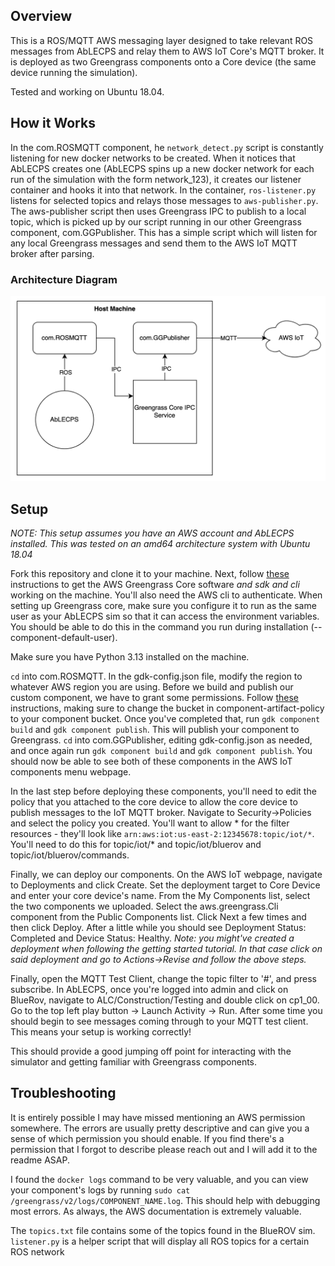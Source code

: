 ## Overview
This is a ROS/MQTT AWS messaging layer designed to take relevant ROS messages from AbLECPS and relay them to AWS IoT Core's MQTT broker. It is deployed as two Greengrass components onto a Core device (the same device running the simulation).

Tested and working on Ubuntu 18.04.

## How it Works
In the com.ROSMQTT component, he `network_detect.py` script is constantly listening for new docker networks to be created. When it notices that AbLECPS creates one (AbLECPS spins up a new docker network for each run of the simulation with the form network_123), it creates our listener container and hooks it into that network. In the container, `ros-listener.py` listens for selected topics and relays those messages to `aws-publisher.py`. The aws-publisher script then uses Greengrass IPC to publish to a local topic, which is picked up by our script running in our other Greengrass component, com.GGPublisher. This has a simple script which will listen for any local Greengrass messages and send them to the AWS IoT MQTT broker after parsing.

### Architecture Diagram
![Architecture Diagram](arch.png "Architecture Diagram")

## Setup
*NOTE: This setup assumes you have an AWS account and AbLECPS installed. This was tested on an amd64 architecture system with Ubuntu 18.04*

Fork this repository and clone it to your machine. Next, follow [these](https://docs.aws.amazon.com/greengrass/v2/developerguide/getting-started.html) instructions to get the AWS Greengrass Core software _and sdk and cli_ working on the machine. You'll also need the AWS cli to authenticate. When setting up Greengrass core, make sure you configure it to run as the same user as your AbLECPS sim so that it can access the environment variables. You should be able to do this in the command you run during installation (--component-default-user).

Make sure you have Python 3.13 installed on the machine. 

`cd` into com.ROSMQTT. In the gdk-config.json file, modify the region to whatever AWS region you are using. Before we build and publish our custom component, we have to grant some permissions. Follow [these](https://docs.aws.amazon.com/greengrass/v2/developerguide/device-service-role.html#device-service-role-access-s3-bucket) instructions, making sure to change the bucket in component-artifact-policy to your component bucket. Once you've completed that, run `gdk component build` and `gdk component publish`. This will publish your component to Greengrass. `cd` into com.GGPublisher, editing gdk-config.json as needed, and once again run `gdk component build` and `gdk component publish`. You should now be able to see both of these components in the AWS IoT components menu webpage. 

In the last step before deploying these components, you'll need to edit the policy that you attached to the core device to allow the core device to publish messages to the IoT MQTT broker. Navigate to Security->Policies and select the policy you created. You'll want to allow * for the filter resources - they'll look like `arn:aws:iot:us-east-2:12345678:topic/iot/*`. You'll need to do this for topic/iot/* and topic/iot/bluerov and topic/iot/bluerov/commands.

Finally, we can deploy our components. On the AWS IoT webpage, navigate to Deployments and click Create. Set the deployment target to Core Device and enter your core device's name. From the My Components list, select the two components we uploaded. Select the aws.greengrass.Cli component from the Public Components list. Click Next a few times and then click Deploy. After a little while you should see Deployment Status: Completed and Device Status: Healthy. *Note: you might've created a deployment when following the getting started tutorial. In that case click on said deployment and go to Actions->Revise and follow the above steps.*

Finally, open the MQTT Test Client, change the topic filter to '#', and press subscribe. In AbLECPS, once you're logged into admin and click on BlueRov, navigate to ALC/Construction/Testing and double click on cp1_00. Go to the top left play button -> Launch Activity -> Run. After some time you should begin to see messages coming through to your MQTT test client. This means your setup is working correctly!

This should provide a good jumping off point for interacting with the simulator and getting familiar with Greengrass components.

## Troubleshooting
It is entirely possible I may have missed mentioning an AWS permission somewhere. The errors are usually pretty descriptive and can give you a sense of which permission you should enable. If you find there's a permission that I forgot to describe please reach out and I will add it to the readme ASAP. 

I found the `docker logs` command to be very valuable, and you can view your component's logs by running `sudo cat /greengrass/v2/logs/COMPONENT_NAME.log`. This should help with debugging most errors. As always, the AWS documentation is extremely valuable.

The `topics.txt` file contains some of the topics found in the BlueROV sim. `listener.py` is a helper script that will display all ROS topics for a certain ROS network